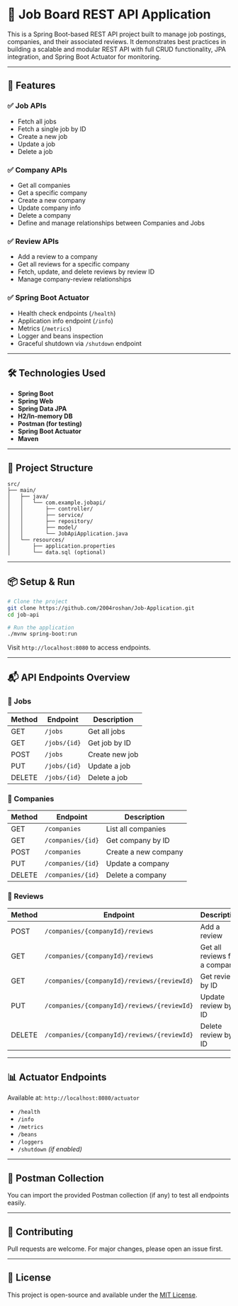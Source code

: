 
# 💼 Job Board REST API Application

This is a Spring Boot-based REST API project built to manage job postings, companies, and their associated reviews. It demonstrates best practices in building a scalable and modular REST API with full CRUD functionality, JPA integration, and Spring Boot Actuator for monitoring.

---

## 🚀 Features

### ✅ Job APIs
- Fetch all jobs
- Fetch a single job by ID
- Create a new job
- Update a job
- Delete a job

### ✅ Company APIs
- Get all companies
- Get a specific company
- Create a new company
- Update company info
- Delete a company
- Define and manage relationships between Companies and Jobs

### ✅ Review APIs
- Add a review to a company
- Get all reviews for a specific company
- Fetch, update, and delete reviews by review ID
- Manage company-review relationships

### ✅ Spring Boot Actuator
- Health check endpoints (`/health`)
- Application info endpoint (`/info`)
- Metrics (`/metrics`)
- Logger and beans inspection
- Graceful shutdown via `/shutdown` endpoint

---

## 🛠️ Technologies Used

- **Spring Boot**
- **Spring Web**
- **Spring Data JPA**
- **H2/In-memory DB**
- **Postman (for testing)**
- **Spring Boot Actuator**
- **Maven**

---

## 🧱 Project Structure

```
src/
├── main/
│   ├── java/
│   │   └── com.example.jobapi/
│   │       ├── controller/
│   │       ├── service/
│   │       ├── repository/
│   │       ├── model/
│   │       └── JobApiApplication.java
│   └── resources/
│       ├── application.properties
│       └── data.sql (optional)
```

---

## 📦 Setup & Run

```bash
# Clone the project
git clone https://github.com/2004roshan/Job-Application.git
cd job-api

# Run the application
./mvnw spring-boot:run
```

Visit `http://localhost:8080` to access endpoints.

---

## 📬 API Endpoints Overview

### 🔹 Jobs
| Method | Endpoint           | Description          |
|--------|--------------------|----------------------|
| GET    | `/jobs`            | Get all jobs         |
| GET    | `/jobs/{id}`       | Get job by ID        |
| POST   | `/jobs`            | Create new job       |
| PUT    | `/jobs/{id}`       | Update a job         |
| DELETE | `/jobs/{id}`       | Delete a job         |

### 🔹 Companies
| Method | Endpoint               | Description            |
|--------|------------------------|------------------------|
| GET    | `/companies`           | List all companies     |
| GET    | `/companies/{id}`      | Get company by ID      |
| POST   | `/companies`           | Create a new company   |
| PUT    | `/companies/{id}`      | Update a company       |
| DELETE | `/companies/{id}`      | Delete a company       |

### 🔹 Reviews
| Method | Endpoint                                          | Description                       |
|--------|---------------------------------------------------|-----------------------------------|
| POST   | `/companies/{companyId}/reviews`                  | Add a review                      |
| GET    | `/companies/{companyId}/reviews`                  | Get all reviews for a company     |
| GET    | `/companies/{companyId}/reviews/{reviewId}`       | Get review by ID                  |
| PUT    | `/companies/{companyId}/reviews/{reviewId}`       | Update review by ID               |
| DELETE | `/companies/{companyId}/reviews/{reviewId}`       | Delete review by ID               |

---

## 📊 Actuator Endpoints

Available at: `http://localhost:8080/actuator`

- `/health`
- `/info`
- `/metrics`
- `/beans`
- `/loggers`
- `/shutdown` *(if enabled)*

---

## 🧪 Postman Collection

You can import the provided Postman collection (if any) to test all endpoints easily.

---

## 🤝 Contributing

Pull requests are welcome. For major changes, please open an issue first.

---

## 📄 License

This project is open-source and available under the [MIT License](LICENSE).
